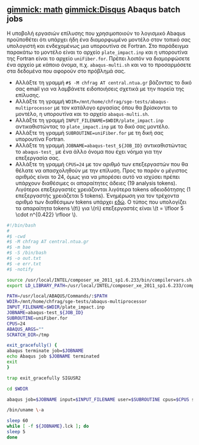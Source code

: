 [gimmick: math]()
[gimmick:Disqus](wikicentral-hpc-abaqus)
Abaqus batch jobs
-----------------

Η υποβολή εργασιών επίλυσης που χρησιμοποιούν το λογισμικό Abaqus προϋποθέτει ότι υπάρχει ήδη ένα διαμορφωμένο μοντέλο στον τοπικό σας υπολογιστή και ενδεχομένως μια υπορουτίνα σε Fortran. Στο παράδειγμα παρακάτω το μοντέλο είναι το αρχείο `plate_impact.inp` και η υπορουτίνα της Fortran είναι το αρχείο `uniFiber.for`. Πρέπει λοιπόν να διαμορφώσετε ένα αρχείο με κάποιο όνομα, π.χ. `abaqus-multi.sh` και να το προσαρμόσετε στα δεδομένα που αφορούν στο πρόβλημά σας.

* Αλλάξτε τη γραμμή `#$ -M chfrag ΑΤ central.ntua.gr` βάζοντας το δικό σας email για να λαμβάνετε ειδοποιήσεις σχετικά με την πορεία της επίλυσης.
* Αλλάξτε τη γραμμή `WDIR=/mnt/home/chfrag/sge-tests/abaqus-multiprocessor` με τον κατάλογο εργασίας όπου θα βρίσκονται το μοντέλο, η υπορουτίνα και το αρχείο `abaqus-multi.sh`.
* Αλλάξτε τη γραμμή `INPUT_FILENAME=$WDIR/plate_impact.inp` αντικαθιστώντας το `plate_impact.inp` με το δικό σας μοντέλο.
* Αλλάξτε τη γραμμή `SUBROUTINE=uniFiber.for` με τη δική σας υπορουτίνα Fortran.
* Αλλάξτε τη γραμμή `JOBNAME=abaqus-test_${JOB_ID}` αντικαθιστώντας το `abaqus-test_` με ένα άλλο όνομα που έχει νόημα για την επεξεργασία σας.
* Αλλάξτε τη γραμμή `CPUS=24` με τον αριθμό των επεξεργαστών που θα θέλατε να απασχοληθούν με την επίλυση. Προς το παρόν ο μέγιστος αριθμός είναι το 24, όμως για να μπορέσει αυτό να ισχύσει πρέπει υπάρχουν διαθέσιμες οι απαραίτητες άδειες (19 analysis tokens). Λιγότεροι επεξεργαστές χρειάζονται λιγότερα tokens αδειοδότησης (1 επεξεργαστής χρειάζεται 5 tokens). Ένημέρωση για τον τρέχοντα αριθμό των διαθέσιμων tokens υπάρχει [εδώ](http://www.central.ntua.gr/stats/licenses/curruse). Ο τύπος που υπολογίζει τα απαραίτητα tokens \\(t\\) για \\(n\\) επεξεργαστές είναι \\(t = \lfloor 5 \cdot n^{0.422} \rfloor \\).

```bash
#!/bin/bash
#
#$ -cwd
#$ -M chfrag ΑΤ central.ntua.gr
#$ -m bae
#$ -S /bin/bash
#$ -o out.txt
#$ -e err.txt
#$ -notify

source /usr/local/INTEL/composer_xe_2011_sp1.6.233/bin/compilervars.sh intel64
export LD_LIBRARY_PATH=/usr/local/INTEL/composer_xe_2011_sp1.6.233/composer_xe_2011_sp1.6.233/compiler/lib/intel64

PATH=/usr/local/ABAQUS/Commands/:$PATH
WDIR=/mnt/home/chfrag/sge-tests/abaqus-multiprocessor
INPUT_FILENAME=$WDIR/plate_impact.inp
JOBNAME=abaqus-test_${JOB_ID}
SUBROUTINE=uniFiber.for
CPUS=24
ABAQUS_ARGS=""
SCRATCH_DIR=/tmp

exit_gracefully() {
abaqus terminate job=$JOBNAME
echo Abaqus job $JOBNAME terminated
exit
}

trap exit_gracefully SIGUSR2

cd $WDIR

abaqus job=$JOBNAME input=$INPUT_FILENAME user=$SUBROUTINE cpus=$CPUS scratch=$SCRATCH_DIR $ABAQUS_ARGS

/bin/uname \-a

sleep 60
while [ -f ${JOBNAME}.lck ]; do
sleep 5
done
```